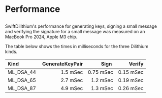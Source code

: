 # Performance

## 

SwiftDilithium's performance for generating keys, signing a small message and verifying the signature for a small message was measured on an MacBook Pro 2024, Apple M3 chip.

The table below shows the times in milliseconds for the three Dilithium kinds.

| Kind          | GenerateKeyPair | Sign        |      Verify |
|:--------------|----------------:|------------:|------------:|
| ML_DSA_44     | 1.5 mSec        | 0.75 mSec   | 0.15 mSec   |
| ML_DSA_65     | 2.7 mSec        | 1.2 mSec    | 0.19 mSec   |
| ML_DSA_87     | 4.9 mSec        | 1.3 mSec    | 0.26 mSec   |

